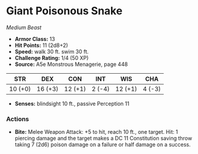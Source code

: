 # Giant Poisonous Snake

*Medium* *Beast*

- **Armor Class:** 13
- **Hit Points:** 11 (2d8+2)
- **Speed:** walk 30 ft. swim 30 ft.
- **Challenge Rating:** 1/4 (50 XP)
- **Source:** A5e Monstrous Menagerie, page 448

| STR | DEX | CON | INT | WIS | CHA |
| --- | --- | --- | --- | --- | --- |
| 10 (+0) | 16 (+3) | 12 (+1) | 2 (-4) | 12 (+1) | 4 (-3) |

- **Senses:** blindsight 10 ft., passive Perception 11

### Actions

- **Bite:** Melee Weapon Attack: +5 to hit, reach 10 ft., one target. Hit: 1 piercing damage and the target makes a DC 11 Constitution saving throw  taking 7 (2d6) poison damage on a failure or half damage on a success.



